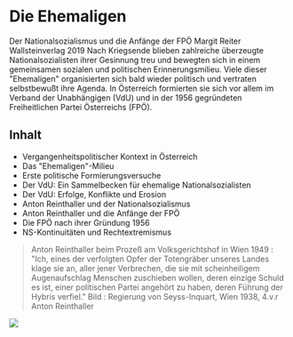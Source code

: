 # Die Ehemaligen
Der Nationalsozialismus
und die Anfänge der FPÖ
Margit Reiter
Wallsteinverlag 2019
Nach Kriegsende blieben zahlreiche überzeugte
Nationalsozialisten ihrer Gesinnung treu und
bewegten sich in einem gemeinsamen sozialen und
politischen Erinnerungsmilieu. Viele dieser
"Ehemaligen" organisierten sich bald wieder politisch
und vertraten selbstbewußt ihre Agenda. In Österreich
formierten sie sich vor allem im Verband der
Unabhängigen (VdU) und in der 1956 gegründeten
Freiheitlichen Partei Österreichs (FPÖ).
## Inhalt
* Vergangenheitspolitischer Kontext in Österreich
* Das "Ehemaligen"-Milieu
* Erste politische Formierungsversuche
* Der VdU: Ein Sammelbecken für ehemalige Nationalsozialisten
* Der VdU: Erfolge, Konflikte und Erosion
* Anton Reinthaller und der Nationalsozialismus
* Anton Reinthaller und die Anfänge der FPÖ
* Die FPÖ nach ihrer Gründung 1956
* NS-Kontinuitäten und Rechtextremismus
> Anton Reinthaller beim Prozeß am Volksgerichtshof in Wien 1949 :
> "Ich, eines der verfolgten Opfer der Totengräber unseres Landes
> klage sie an, aller jener Verbrechen, die sie mit scheinheiligem
> Augenaufschlag Menschen zuschieben wollen, deren einzige Schuld
> es ist, einer politischen Partei angehört zu haben, deren Führung
> der Hybris verfiel."
Bild : Regierung von Seyss-Inquart, Wien 1938, 4.v.r Anton Reinthaller
<img src="https://upload.wikimedia.org/wikipedia/commons/thumb/4/49/Government_of_Seyss-Inquart.jpg/632px-Government_of_Seyss-Inquart.jpg"/>
